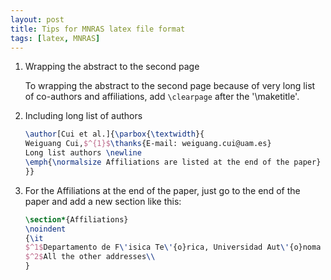 ```yaml
---
layout: post
title: Tips for MNRAS latex file format
tags: [latex, MNRAS]
---
```


1.  Wrapping the abstract to the second page

    To wrapping the abstract to the second page because of very long list of co-authors and affiliations, add `\clearpage` after the '\maketitle'.

2.  Including long list of authors

    ```latex
    \author[Cui et al.]{\parbox{\textwidth}{
    Weiguang Cui,$^{1}$\thanks{E-mail: weiguang.cui@uam.es}
    Long list authors \newline
    \emph{\normalsize Affiliations are listed at the end of the paper}
    }}
    ```
3.  For the Affiliations at the end of the paper, just go to the end of the paper and add a new section like this:

    ```latex
    \section*{Affiliations}
    \noindent
    {\it
    $^1$Departamento de F\'isica Te\'{o}rica, Universidad Aut\'{o}noma de Madrid, 28049 Madrid, Spain\\
    $^2$All the other addresses\\
    }
    ```
